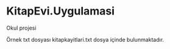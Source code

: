 # KitapEvi.Uygulamasi
Okul projesi

Örnek txt dosyası kitapkayitlari.txt dosya içinde bulunmaktadır.

